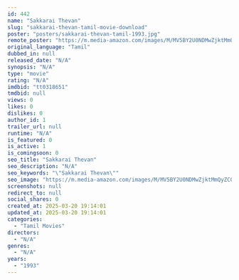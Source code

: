 ```yaml
---
id: 442
name: "Sakkarai Thevan"
slug: "sakkarai-thevan-tamil-movie-download"
poster: "posters/sakkarai-thevan-tamil-1993.jpg"
remote_poster: "https://m.media-amazon.com/images/M/MV5BY2U0NDMwZjktMmQyZC00NTAzLTllMzUtOGQ0MGU0NTAzZWM3XkEyXkFqcGdeQXVyMjA4OTI5NDQ@._V1_SX300.jpg"
original_language: "Tamil"
dubbed_in: null
released_date: "N/A"
synopsis: "N/A"
type: "movie"
rating: "N/A"
imdbid: "tt0318651"
tmdbid: null
views: 0
likes: 0
dislikes: 0
author_id: 1
trailer_url: null
runtime: "N/A"
is_featured: 0
is_active: 1
is_comingsoon: 0
seo_title: "Sakkarai Thevan"
seo_description: "N/A"
seo_keywords: "\"Sakkarai Thevan\""
seo_image: "https://m.media-amazon.com/images/M/MV5BY2U0NDMwZjktMmQyZC00NTAzLTllMzUtOGQ0MGU0NTAzZWM3XkEyXkFqcGdeQXVyMjA4OTI5NDQ@._V1_SX300.jpg"
screenshots: null
redirect_to: null
social_shares: 0
created_at: 2025-03-20 19:14:01
updated_at: 2025-03-20 19:14:01
categories:
  - "Tamil Movies"
directors:
  - "N/A"
genres:
  - "N/A"
years:
  - "1993"
---
```

